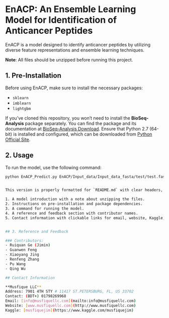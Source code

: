 # EnACP: An Ensemble Learning Model for Identification of Anticancer Peptides

EnACP is a model designed to identify anticancer peptides by utilizing diverse feature representations and ensemble learning techniques.

**Note**: All files should be unzipped before running this project.

## 1. Pre-Installation

Before using EnACP, make sure to install the necessary packages:

- `sklearn`
- `imblearn`
- `lightgbm`

If you’ve cloned this repository, you won’t need to install the **BioSeq-Analysis** package separately. You can find the package and its documentation at [BioSeq-Analysis Download](#). Ensure that Python 2.7 (64-bit) is installed and configured, which can be downloaded from [Python Official Site](https://www.python.org/downloads/).

## 2. Usage

To run the model, use the following command:

```bash
python EnACP_Predict.py EnACP/Input_data/Input_data_fasta/test/test.fasta


This version is properly formatted for `README.md` with clear headers, sections, and proper Markdown syntax. It includes:

1. A model introduction with a note about unzipping the files.
2. Instructions on pre-installation and package dependencies.
3. A command for running the model.
4. A reference and feedback section with contributor names.
5. Contact information with clickable links for email, website, Kaggle, and LinkedIn.


## 3. Reference and Feedback

### Contributors:
- Ruiquan Ge (Jimin)
- Guanwen Feng
- Xiaoyang Jing
- Renfeng Zhang
- Pu Wang
- Qing Wu

## Contact Information

**Musfique LLC**  
Address: 7901 4TH STY # 11417 ST.PETERSBURG, FL, US 33702  
Contact: (BDT+) 01798269968  
Email: [info@musfiquellc.com](mailto:info@musfiquellc.com)  
Website: [www.musfiquellc.com](http://www.musfiquellc.com)  
Kaggle: [musfiquejim](https://www.kaggle.com/musfiquejim)

